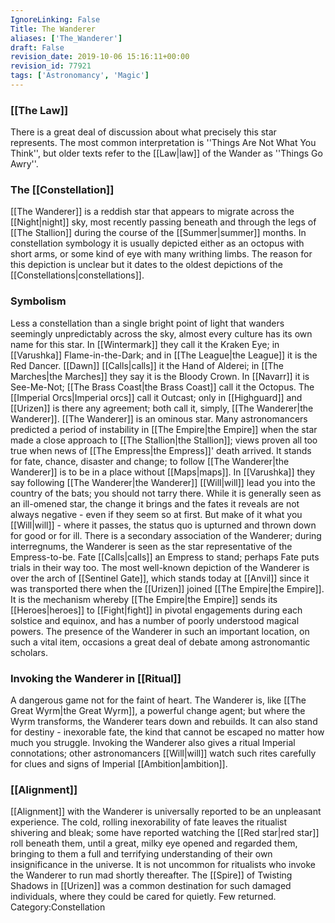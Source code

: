 ```yaml
---
IgnoreLinking: False
Title: The Wanderer
aliases: ['The_Wanderer']
draft: False
revision_date: 2019-10-06 15:16:11+00:00
revision_id: 77921
tags: ['Astronomancy', 'Magic']
---
```


### [[The Law]]
There is a great deal of discussion about what precisely this star represents. The most common interpretation is ''Things Are Not What You Think'', but older texts refer to the [[Law|law]] of the Wander as ''Things Go Awry''. 
### The [[Constellation]]
[[The Wanderer]] is a reddish star that appears to migrate across the [[Night|night]] sky, most recently passing beneath and through the legs of [[The Stallion]] during the course of the [[Summer|summer]] months.
In constellation symbology it is usually depicted either as an octopus with short arms, or some kind of eye with many writhing limbs. The reason for this depiction is unclear but it dates to the oldest depictions of the [[Constellations|constellations]].
### Symbolism
Less a constellation than a single bright point of light that wanders seemingly unpredictably across the sky, almost every culture has its own name for this star. In [[Wintermark]] they call it the Kraken Eye; in [[Varushka]] Flame-in-the-Dark; and in [[The League|the League]] it is the Red Dancer. [[Dawn]] [[Calls|calls]] it the Hand of Alderei; in [[The Marches|the Marches]] they say it is the Bloody Crown. In [[Navarr]] it is See-Me-Not; [[The Brass Coast|the Brass Coast]] call it the Octopus. The [[Imperial Orcs|Imperial orcs]] call it Outcast; only in [[Highguard]] and [[Urizen]] is there any agreement; both call it, simply, [[The Wanderer|the Wanderer]].
[[The Wanderer]] is an ominous star. Many astronomancers predicted a period of instability in [[The Empire|the Empire]] when the star made a close approach to [[The Stallion|the Stallion]]; views proven all too true when news of [[The Empress|the Empress]]' death arrived. It stands for fate, chance, disaster and change; to follow [[The Wanderer|the Wanderer]] is to be in a place without [[Maps|maps]]. In [[Varushka]] they say following [[The Wanderer|the Wanderer]] [[Will|will]] lead you into the country of the bats; you should not tarry there.
While it is generally seen as an ill-omened star, the change it brings and the fates it reveals are not always negative - even if they seem so at first. But make of it what you [[Will|will]] - where it passes, the status quo is upturned and thrown down for good or for ill.
There is a secondary association of the Wanderer; during interregnums, the Wanderer is seen as the star representative of the Empress-to-be. Fate [[Calls|calls]] an Empress to stand; perhaps Fate puts trials in their way too.
The most well-known depiction of the Wanderer is over the arch of [[Sentinel Gate]], which stands today at [[Anvil]] since it was transported there when the [[Urizen]] joined [[The Empire|the Empire]]. It is the mechanism whereby [[The Empire|the Empire]] sends its [[Heroes|heroes]] to [[Fight|fight]] in pivotal engagements during each solstice and equinox, and has a number of poorly understood magical powers. The presence of the Wanderer in such an important location, on such a vital item, occasions a great deal of debate among astronomantic scholars.
### Invoking the Wanderer in [[Ritual]]
A dangerous game not for the faint of heart. The Wanderer is, like [[The Great Wyrm|the Great Wyrm]], a powerful change agent; but where the Wyrm transforms, the Wanderer tears down and rebuilds. It can also stand for destiny - inexorable fate, the kind that cannot be escaped no matter how much you struggle.
Invoking the Wanderer also gives a ritual Imperial connotations; other astronomancers [[Will|will]] watch such rites carefully for clues and signs of Imperial [[Ambition|ambition]].
### [[Alignment]]
[[Alignment]] with the Wanderer is universally reported to be an unpleasant experience. The cold, rolling inexorability of fate leaves the ritualist shivering and bleak; some have reported watching the [[Red star|red star]] roll beneath them, until a great, milky eye opened and regarded them, bringing to them a full and terrifying understanding of their own insignificance in the universe.
It is not uncommon for ritualists who invoke the Wanderer to run mad shortly thereafter. The [[Spire]] of Twisting Shadows in [[Urizen]] was a common destination for such damaged individuals, where they could be cared for quietly. Few returned.
Category:Constellation